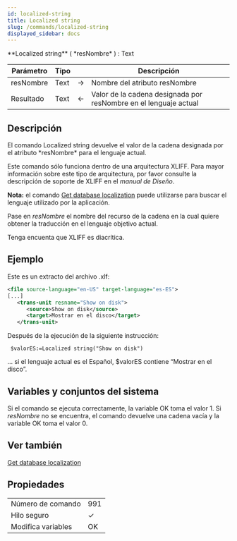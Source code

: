 ```yaml
---
id: localized-string
title: Localized string
slug: /commands/localized-string
displayed_sidebar: docs
---
```


<!--REF #_command_.Localized string.Syntax-->**Localized string** ( *resNombre* ) : Text<!-- END REF-->
<!--REF #_command_.Localized string.Params-->
| Parámetro | Tipo |  | Descripción |
| --- | --- | --- | --- |
| resNombre | Text | &#8594;  | Nombre del atributo resNombre |
| Resultado | Text | &#8592; | Valor de la cadena designada por resNombre en el lenguaje actual |

<!-- END REF-->

## Descripción 

<!--REF #_command_.Localized string.Summary-->El comando Localized string devuelve el valor de la cadena designada por el atributo *resNombre* para el lenguaje actual.<!-- END REF--> 

Este comando sólo funciona dentro de una arquitectura XLIFF. Para mayor información sobre este tipo de arquitectura, por favor consulte la descripción de soporte de XLIFF en el *manual de Diseño*.

**Nota:** el comando [Get database localization](get-database-localization.md "Get database localization") puede utilizarse para buscar el lenguaje utilizado por la aplicación.

Pase en *resNombre* el nombre del recurso de la cadena en la cual quiere obtener la traducción en el lenguaje objetivo actual.

Tenga encuenta que XLIFF es diacrítica.

## Ejemplo 

Este es un extracto del archivo .xlf: 

```XML
<file source-language="en-US" target-language="es-ES">
[...]
   <trans-unit resname="Show on disk">
      <source>Show on disk</source>
      <target>Mostrar en el disco</target>
   </trans-unit>
```

Después de la ejecución de la siguiente instrucción:

```4d
 $valorES:=Localized string("Show on disk")
```

... si el lenguaje actual es el Español, $valorES contiene “Mostrar en el disco”.

## Variables y conjuntos del sistema 

Si el comando se ejecuta correctamente, la variable OK toma el valor 1\. Si *resNombre* no se encuentra, el comando devuelve una cadena vacía y la variable OK toma el valor 0.

## Ver también 

[Get database localization](get-database-localization.md)  

## Propiedades

|  |  |
| --- | --- |
| Número de comando | 991 |
| Hilo seguro | &check; |
| Modifica variables | OK |


